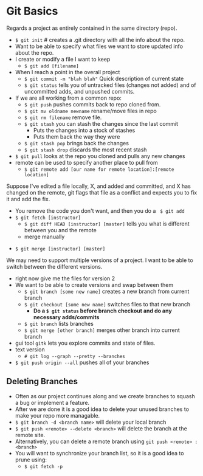# Git Basics
Regards a project as entirely contained in the same directory (repo).
* `$ git init`   # creates a .git directory with all the info about the repo.
* Want to be able to specify what files we want to store updated info about the repo.
* I create or modify a file I want to keep
	- `$ git add [filename]`
* When I reach a point in the overall project
	- `$ git commit -m "blah blah"` Quick description of current state
	- `$ git status` tells you of untracked files (changes not added) and of uncommitted adds, and unpushed commits.
* If we are all working from a common repo:
	- `$ git push` pushes commits back to repo cloned from.
	- `$ git mv oldname newname` rename/move files in repo
	- `$ git rm filename` remove file.
	- `$ git stash` you can stash the changes since the last commit
		+ Puts the changes into a stock of stashes
		+ Puts them back the way they were
	- `$ git stash pop` brings back the changes
	- `$ git stash drop` discards the most recent stash
* `$ git pull` looks at the repo you cloned and pulls any new changes
* remote can be used to specify another place to pull from
	- `$ git remote add [our name for remote location]:[remote location]`

Suppose I've edited a file locally, X, and added and committed, and X has changed on the remote, git flags that file as a conflict and expects you to fix it and add the fix.

* You remove the code you don't want, and then you do a ` $ git add`
* `$ git fetch [instructor]`
	* `$ git diff HEAD [instructor] [master]` tells you what is different between you and the remote
	* merge manually
+ `$ git merge [instructor] [master]`

We may need to support multiple versions of a project. I want to be able to switch between the different versions.
* right now give me the files for version 2
* We want to be able to create versions and swap between them
	- `$ git branch [some new name]` creates a new branch from current branch
	- `$ git checkout [some new name]` switches files to that new branch
		+ **Do a `$ git status` before branch checkout and do any necessary adds/commits**
	- `$ git branch` lists branches
	- `$ git merge [other branch]` merges other branch into current branch
* gui tool `gitk` lets you explore commits and state of files.
* text version
	- `# git log --graph --pretty --branches`
* `$ git push origin --all` pushes all of your branches

## Deleting Branches
* Often as our project continues along and we create branches to squash a bug or implement a feature.
* After we are done it is a good idea to delete your unused branches to make your repo more managable.
* `$ git branch -d <branch name>` will delete your local branch
* `$ git push <remote> --delete <branch>` will delete the branch at the remote site.
* Alternatively, you can delete a remote branch using `git push <remote> :<branch>`
* You will want to synchronize your branch list, so it is a good idea to prune using:
	- `$ git fetch -p` 
